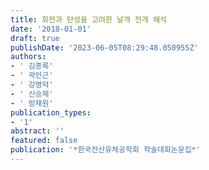 ```yaml
---
title: 회전과 탄성을 고려한 날개 전개 해석
date: '2018-01-01'
draft: true
publishDate: '2023-06-05T08:29:48.050955Z'
authors:
- ' 김종록'
- ' 곽인근'
- ' 강병덕'
- ' 신승제'
- ' 방재원'
publication_types:
- '1'
abstract: ''
featured: false
publication: '*한국전산유체공학회 학술대회논문집*'
---
```


